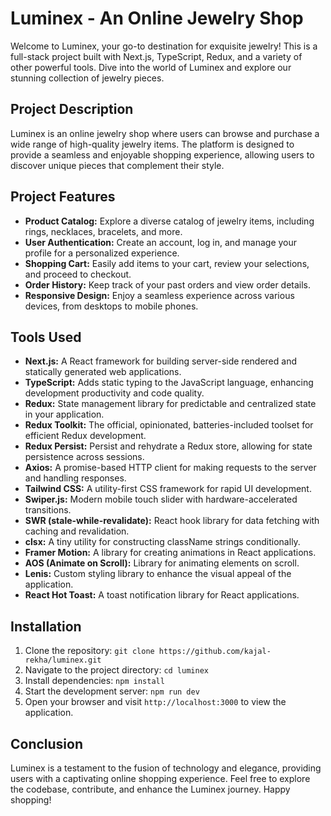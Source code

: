 # Luminex - An Online Jewelry Shop

Welcome to Luminex, your go-to destination for exquisite jewelry! This is a full-stack project built with Next.js, TypeScript, Redux, and a variety of other powerful tools. Dive into the world of Luminex and explore our stunning collection of jewelry pieces.

## Project Description

Luminex is an online jewelry shop where users can browse and purchase a wide range of high-quality jewelry items. The platform is designed to provide a seamless and enjoyable shopping experience, allowing users to discover unique pieces that complement their style.

## Project Features

- **Product Catalog:** Explore a diverse catalog of jewelry items, including rings, necklaces, bracelets, and more.
- **User Authentication:** Create an account, log in, and manage your profile for a personalized experience.
- **Shopping Cart:** Easily add items to your cart, review your selections, and proceed to checkout.
- **Order History:** Keep track of your past orders and view order details.
- **Responsive Design:** Enjoy a seamless experience across various devices, from desktops to mobile phones.

## Tools Used

- **Next.js:** A React framework for building server-side rendered and statically generated web applications.
- **TypeScript:** Adds static typing to the JavaScript language, enhancing development productivity and code quality.
- **Redux:** State management library for predictable and centralized state in your application.
- **Redux Toolkit:** The official, opinionated, batteries-included toolset for efficient Redux development.
- **Redux Persist:** Persist and rehydrate a Redux store, allowing for state persistence across sessions.
- **Axios:** A promise-based HTTP client for making requests to the server and handling responses.
- **Tailwind CSS:** A utility-first CSS framework for rapid UI development.
- **Swiper.js:** Modern mobile touch slider with hardware-accelerated transitions.
- **SWR (stale-while-revalidate):** React hook library for data fetching with caching and revalidation.
- **clsx:** A tiny utility for constructing className strings conditionally.
- **Framer Motion:** A library for creating animations in React applications.
- **AOS (Animate on Scroll):** Library for animating elements on scroll.
- **Lenis:** Custom styling library to enhance the visual appeal of the application.
- **React Hot Toast:** A toast notification library for React applications.

## Installation

1. Clone the repository: `git clone https://github.com/kajal-rekha/luminex.git`
2. Navigate to the project directory: `cd luminex`
3. Install dependencies: `npm install`
4. Start the development server: `npm run dev`
5. Open your browser and visit `http://localhost:3000` to view the application.

## Conclusion

Luminex is a testament to the fusion of technology and elegance, providing users with a captivating online shopping experience. Feel free to explore the codebase, contribute, and enhance the Luminex journey. Happy shopping!




